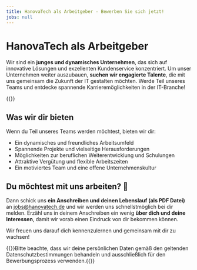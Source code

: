 ```yaml
---
title: HanovaTech als Arbeitgeber - Bewerben Sie sich jetzt!
jobs: null
---
```

# HanovaTech als Arbeitgeber

Wir sind ein **junges und dynamisches Unternehmen**, das sich auf innovative Lösungen und exzellenten Kundenservice konzentriert. Um unser Unternehmen weiter auszubauen, **suchen wir engagierte Talente**, die mit uns gemeinsam die Zukunft der IT gestalten möchten. Werde Teil unseres Teams und entdecke spannende Karrieremöglichkeiten in der IT-Branche!

{{<careerList>}}

## Was wir dir bieten

Wenn du Teil unseres Teams werden möchtest, bieten wir dir:

* Ein dynamisches und freundliches Arbeitsumfeld
* Spannende Projekte und vielseitige Herausforderungen
* Möglichkeiten zur beruflichen Weiterentwicklung und Schulungen
* Attraktive Vergütung und flexible Arbeitszeiten
* Ein motiviertes Team und eine offene Unternehmenskultur

## Du möchtest mit uns arbeiten? 🎉

Dann schick uns **ein Anschreiben und deinen Lebenslauf (als PDF Datei)** an [jobs@hanovatech.de](mailto:jobs@hanovatech.de) und wir werden uns schnellstmöglich bei dir melden. Erzähl uns in deinem Anschreiben ein wenig **über dich und deine Interessen**, damit wir vorab einen Eindruck von dir bekommen können.

Wir freuen uns darauf dich kennenzulernen und gemeinsam mit dir zu wachsen!

{{<alert>}}Bitte beachte, dass wir deine persönlichen Daten gemäß den geltenden Datenschutzbestimmungen behandeln und ausschließlich für den Bewerbungsprozess verwenden.{{</alert>}}